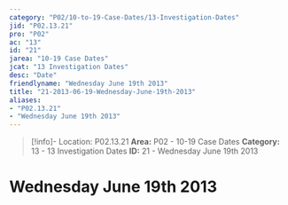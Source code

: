 ```yaml
---
category: "P02/10-to-19-Case-Dates/13-Investigation-Dates"
jid: "P02.13.21"
pro: "P02"
ac: "13"
id: "21"
jarea: "10-19 Case Dates"
jcat: "13 Investigation Dates"
desc: "Date"
friendlyname: "Wednesday June 19th 2013"
title: "21-2013-06-19-Wednesday-June-19th-2013"
aliases: 
- "P02.13.21"
- "Wednesday June 19th 2013"
---
```

>[!info]- Location: P02.13.21
>**Area:** P02 - 10-19 Case Dates
>**Category:** 13 - 13 Investigation Dates
>**ID:** 21 - Wednesday June 19th 2013

# Wednesday June 19th 2013
